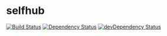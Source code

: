 selfhub
=======
[![Build Status](https://travis-ci.org/selfhub/selfhub.svg)](https://travis-ci.org/selfhub/selfhub) [![Dependency Status](https://david-dm.org/selfhub/selfhub.svg)](https://david-dm.org/selfhub/selfhub) [![devDependency Status](https://david-dm.org/selfhub/selfhub/dev-status.svg)](https://david-dm.org/selfhub/selfhub#info=devDependencies)
